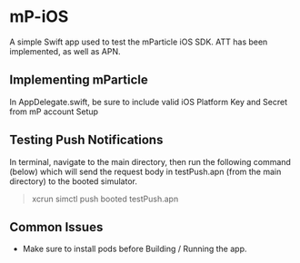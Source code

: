 # mP-iOS
A simple Swift app used to test the mParticle iOS SDK. ATT has been implemented, as well as APN. 

## Implementing mParticle 
In AppDelegate.swift, be sure to include valid iOS Platform Key and Secret from mP account Setup

## Testing Push Notifications
In terminal, navigate to the main directory, then run the following command (below) which will send the request body in testPush.apn (from the main directory) to the booted simulator.
> xcrun simctl push booted testPush.apn  

## Common Issues
- Make sure to install pods before Building / Running the app. 
